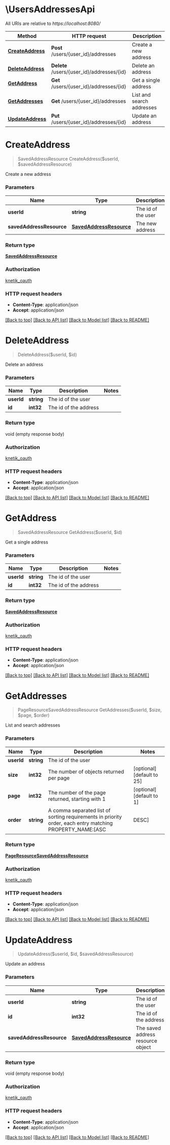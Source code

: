 # \UsersAddressesApi

All URIs are relative to *https://localhost:8080/*

Method | HTTP request | Description
------------- | ------------- | -------------
[**CreateAddress**](UsersAddressesApi.md#CreateAddress) | **Post** /users/{user_id}/addresses | Create a new address
[**DeleteAddress**](UsersAddressesApi.md#DeleteAddress) | **Delete** /users/{user_id}/addresses/{id} | Delete an address
[**GetAddress**](UsersAddressesApi.md#GetAddress) | **Get** /users/{user_id}/addresses/{id} | Get a single address
[**GetAddresses**](UsersAddressesApi.md#GetAddresses) | **Get** /users/{user_id}/addresses | List and search addresses
[**UpdateAddress**](UsersAddressesApi.md#UpdateAddress) | **Put** /users/{user_id}/addresses/{id} | Update an address


# **CreateAddress**
> SavedAddressResource CreateAddress($userId, $savedAddressResource)

Create a new address


### Parameters

Name | Type | Description  | Notes
------------- | ------------- | ------------- | -------------
 **userId** | **string**| The id of the user | 
 **savedAddressResource** | [**SavedAddressResource**](SavedAddressResource.md)| The new address | [optional] 

### Return type

[**SavedAddressResource**](SavedAddressResource.md)

### Authorization

[knetik_oauth](../README.md#knetik_oauth)

### HTTP request headers

 - **Content-Type**: application/json
 - **Accept**: application/json

[[Back to top]](#) [[Back to API list]](../README.md#documentation-for-api-endpoints) [[Back to Model list]](../README.md#documentation-for-models) [[Back to README]](../README.md)

# **DeleteAddress**
> DeleteAddress($userId, $id)

Delete an address


### Parameters

Name | Type | Description  | Notes
------------- | ------------- | ------------- | -------------
 **userId** | **string**| The id of the user | 
 **id** | **int32**| The id of the address | 

### Return type

void (empty response body)

### Authorization

[knetik_oauth](../README.md#knetik_oauth)

### HTTP request headers

 - **Content-Type**: application/json
 - **Accept**: application/json

[[Back to top]](#) [[Back to API list]](../README.md#documentation-for-api-endpoints) [[Back to Model list]](../README.md#documentation-for-models) [[Back to README]](../README.md)

# **GetAddress**
> SavedAddressResource GetAddress($userId, $id)

Get a single address


### Parameters

Name | Type | Description  | Notes
------------- | ------------- | ------------- | -------------
 **userId** | **string**| The id of the user | 
 **id** | **int32**| The id of the address | 

### Return type

[**SavedAddressResource**](SavedAddressResource.md)

### Authorization

[knetik_oauth](../README.md#knetik_oauth)

### HTTP request headers

 - **Content-Type**: application/json
 - **Accept**: application/json

[[Back to top]](#) [[Back to API list]](../README.md#documentation-for-api-endpoints) [[Back to Model list]](../README.md#documentation-for-models) [[Back to README]](../README.md)

# **GetAddresses**
> PageResourceSavedAddressResource GetAddresses($userId, $size, $page, $order)

List and search addresses


### Parameters

Name | Type | Description  | Notes
------------- | ------------- | ------------- | -------------
 **userId** | **string**| The id of the user | 
 **size** | **int32**| The number of objects returned per page | [optional] [default to 25]
 **page** | **int32**| The number of the page returned, starting with 1 | [optional] [default to 1]
 **order** | **string**| A comma separated list of sorting requirements in priority order, each entry matching PROPERTY_NAME:[ASC|DESC] | [optional] [default to id:ASC]

### Return type

[**PageResourceSavedAddressResource**](PageResource«SavedAddressResource».md)

### Authorization

[knetik_oauth](../README.md#knetik_oauth)

### HTTP request headers

 - **Content-Type**: application/json
 - **Accept**: application/json

[[Back to top]](#) [[Back to API list]](../README.md#documentation-for-api-endpoints) [[Back to Model list]](../README.md#documentation-for-models) [[Back to README]](../README.md)

# **UpdateAddress**
> UpdateAddress($userId, $id, $savedAddressResource)

Update an address


### Parameters

Name | Type | Description  | Notes
------------- | ------------- | ------------- | -------------
 **userId** | **string**| The id of the user | 
 **id** | **int32**| The id of the address | 
 **savedAddressResource** | [**SavedAddressResource**](SavedAddressResource.md)| The saved address resource object | [optional] 

### Return type

void (empty response body)

### Authorization

[knetik_oauth](../README.md#knetik_oauth)

### HTTP request headers

 - **Content-Type**: application/json
 - **Accept**: application/json

[[Back to top]](#) [[Back to API list]](../README.md#documentation-for-api-endpoints) [[Back to Model list]](../README.md#documentation-for-models) [[Back to README]](../README.md)


